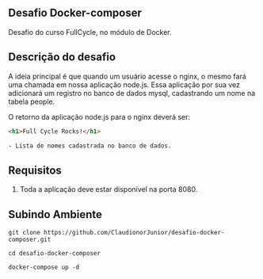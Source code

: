 ## Desafio Docker-composer
Desafio do curso FullCycle, no módulo de Docker.

## Descrição do desafio
A ideia principal é que quando um usuário acesse o nginx, o mesmo fará uma chamada em nossa aplicação node.js. Essa aplicação por sua vez adicionará um registro no banco de dados mysql, cadastrando um nome na tabela people.

O retorno da aplicação node.js para o nginx deverá ser:
```html
<h1>Full Cycle Rocks!</h1>

- Lista de nomes cadastrada no banco de dados.
```

## Requisitos
1. Toda a aplicação deve estar disponível na porta 8080.

  
## Subindo Ambiente
```
git clone https://github.com/ClaudionorJunior/desafio-docker-composer.git
```
```
cd desafio-docker-composer
```
```
docker-compose up -d
```
